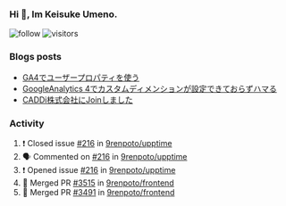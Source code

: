 ### Hi 👋, Im Keisuke Umeno.

<!--
**9renpoto/9renpoto** is a ✨ _special_ ✨ repository because its `README.md` (this file) appears on your GitHub profile.

Here are some ideas to get you started:

- 🔭 I’m currently working on ...
- 🌱 I’m currently learning ...
- 👯 I’m looking to collaborate on ...
- 🤔 I’m looking for help with ...
- 💬 Ask me about ...
- 📫 How to reach me: ...
- 😄 Pronouns: ...
- ⚡ Fun fact: ...
-->

![follow](https://img.shields.io/github/followers/9renpoto?label=Follow&style=social)
![visitors](https://komarev.com/ghpvc/?username=9renpoto&label=Profile%20views&color=0e75b6&style=flat)

### Blogs posts

<!-- BLOG-POST-LIST:START -->
- [GA4でユーザープロパティを使う](https://9renpoto.dev/2021/02/21/google-analytics-4-user-properties/)
- [GoogleAnalytics 4でカスタムディメンションが設定できておらずハマる](https://9renpoto.dev/2021/02/13/google-analytics-4/)
- [CADDi株式会社にJoinしました](https://9renpoto.dev/2020/12/05/join/)
<!-- BLOG-POST-LIST:END -->

### Activity

<!--START_SECTION:activity-->
1. ❗️ Closed issue [#216](https://github.com/9renpoto/upptime/issues/216) in [9renpoto/upptime](https://github.com/9renpoto/upptime)
2. 🗣 Commented on [#216](https://github.com/9renpoto/upptime/issues/216) in [9renpoto/upptime](https://github.com/9renpoto/upptime)
3. ❗️ Opened issue [#216](https://github.com/9renpoto/upptime/issues/216) in [9renpoto/upptime](https://github.com/9renpoto/upptime)
4. 🎉 Merged PR [#3515](https://github.com/9renpoto/frontend/pull/3515) in [9renpoto/frontend](https://github.com/9renpoto/frontend)
5. 🎉 Merged PR [#3491](https://github.com/9renpoto/frontend/pull/3491) in [9renpoto/frontend](https://github.com/9renpoto/frontend)
<!--END_SECTION:activity-->

<!--START_SECTION:waka-->
<!--END_SECTION:waka-->
